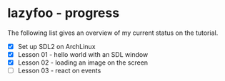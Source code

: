 # lazyfoo - progress
The following list gives an overview of my current status on the tutorial.

- [x] Set up SDL2 on ArchLinux
- [x] Lesson 01 - hello world with an SDL window
- [x] Lesson 02 - loading an image on the screen
- [ ] Lesson 03 - react on events
